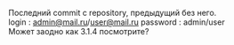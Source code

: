 Последний commit с repository, предыдущий без него.  
  login  : admin@mail.ru/user@mail.ru
password : admin/user          
Может заодно как 3.1.4 посмотрите?
